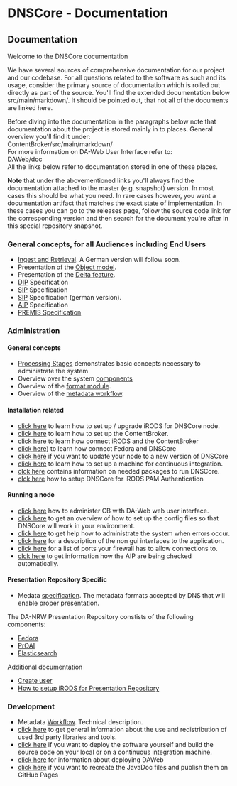 # DNSCore - Documentation

## Documentation

Welcome to the DNSCore documentation

We have several sources of comprehensive documentation for our project and our codebase.
For all questions related to the software as such and its usage, consider the primary source of
documentation which is rolled out directly as part of the source. You'll find the extended documentation 
below src/main/markdown/. It should be pointed out, that not all of the documents are linked here. 

Before diving into the documentation in the paragraphs below note that documentation about the
project is stored mainly in to places.
General overview you'll find it under:
<br>ContentBroker/src/main/markdown/
<br>For more information on DA-Web User Interface refer to:
<br>DAWeb/doc
<br>All the links below refer to documentation stored in one of these places.

**Note** that under the abovementioned links you'll always find the documentation attached to the master (e.g. snapshot) version. In most cases this should be what you need. In rare cases however, you want a documentation artifact that matches the exact state of implementation. In these cases you can go to
the releases page, follow the source code link for the corresponding version and then search for the document you're after in this special repository snapshot.

### General concepts, for all Audiences including End Users

* [Ingest and Retrieval](DAWeb/doc/manual_ingest_and_retrieval.md). A German version will follow soon.
* Presentation of the [Object model](ContentBroker/src/main/markdown/object_model.md).
* Presentation of the [Delta feature](ContentBroker/src/main/markdown/the_delta_feature.md).
* [DIP](ContentBroker/src/main/markdown/dip_specification.md) Specification
* [SIP](ContentBroker/src/main/markdown/specification_sip.md) Specification
* [SIP](ContentBroker/src/main/markdown/specification_sip.de.md) Specification (german version).
* [AIP](ContentBroker/src/main/markdown/aip_specification.md) Specification
* [PREMIS Specification](ContentBroker/src/main/markdown/premis_specification.md)

### Administration

#### General concepts
* [Processing Stages](ContentBroker/src/main/markdown/processing_stages.md) demonstrates basic concepts necessary to administrate the system
* Overview over the system [components](ContentBroker/src/main/markdown/components_connectors.md)
* Overview of the [format module](src/main/markdown/format_module.md).
* Overview of the [metadata workflow](ContentBroker/src/main/markdown/metadata_workflow.md).

#### Installation related
* [click here](ContentBroker/src/main/markdown/installation_irods.md) to learn how to set up / upgrade iRODS for DNSCore node.
* [click here](ContentBroker/src/main/markdown/installation_cb.md) to learn how to set up the ContentBroker.
* [click here](ContentBroker/src/main/markdown/installation_irods_cb.md) to learn how connect iRODS and the ContentBroker
* [click here](ContentBroker/src/main/markdown/install_fedora.md)) to learn how connect Fedora and DNSCore
* [click here](ContentBroker/src/main/markdown/installation.md) if you want to update your node to a new version of DNSCore
* [click here](https://github.com/da-nrw/DNSCore/blob/master/ContentBroker/src/main/markdown/installation_ci.md) to learn how to set up a machine for continuous integration.
* [clck here](ContentBroker/src/main/markdown/needed_packages.md) contains information on needed packages to run DNSCore.
* [clck here](ContentBroker/src/main/markdown/using_iRODS_PAM_auth.md ) how to setup DNSCore for iRODS PAM Authentication

#### Running a node
* [click here](DAWeb/doc/contentBroker_administration.md) how to administer CB with DA-Web web user interface.  
* [click here](ContentBroker/src/main/markdown/system_configuration.md) to get an overview of how to set up the config files so that DNSCore will work in your environment.
* [click here](ContentBroker/src/main/markdown/administration-troubleshooting.md) to get help how to administrate the system when errors occur.
* [click here](ContentBroker/src/main/markdown/administration-interfaces.md) for a description of the non gui interfaces to the application.
* [click here](ContentBroker/src/main/markdown/open_ports.md) for a list of ports your firewall has to allow connections to.
* [clck here](ContentBroker/src/main/markdown/audit.md) to get information how the AIP are being checked automatically.

#### Presentation Repository Specific

* Medata [specification](ContentBroker/src/main/markdown/metadata_specification.md). The metadata formats accepted by DNS that will enable proper presentation.

The DA-NRW Presentation Repository constists of the following components:

* [Fedora](ContentBroker/src/main/markdown/install_fedora.md)
* [PrOAI](ContentBroker/src/main/markdown/install_proai.md)
* [Elasticsearch](ContentBroker/src/main/markdown/install_elasticsearch.md)

Additional documentation

* [Create user](ContentBroker/src/main/markdown/create_user.md)
* [How to setup iRODS for Presentation Repository](ContentBroker/src/main/markdown/setup_irods.md)

### Development

* Metadata [Workflow](ContentBroker/src/main/markdown/metadata_workflow.md). Technical description.
* [click here](ContentBroker/src/main/markdown/3rdPartyTools.md) to get general information about the use and redistribution of used 3rd party libraries and tools.
* [click here](ContentBroker/src/main/markdown/deploy.md) if you want to deploy the software yourself and build the source code on your local or on a continuous integration machine.
* [click here](DAWeb/doc/deploy.md) for information about deploying DAWeb
* [click here](ContentBroker/src/main/markdown/javadoc.md) if you want to recreate the JavaDoc files and publish them on GitHub Pages
